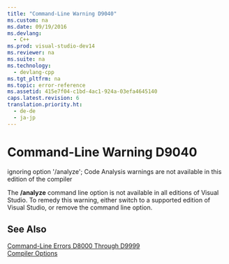 ```yaml
---
title: "Command-Line Warning D9040"
ms.custom: na
ms.date: 09/19/2016
ms.devlang: 
  - C++
ms.prod: visual-studio-dev14
ms.reviewer: na
ms.suite: na
ms.technology: 
  - devlang-cpp
ms.tgt_pltfrm: na
ms.topic: error-reference
ms.assetid: 415e7f04-c1bd-4ac1-924a-03efa4645140
caps.latest.revision: 6
translation.priority.ht: 
  - de-de
  - ja-jp
---
```

# Command-Line Warning D9040
ignoring option '/analyze'; Code Analysis warnings are not available in this edition of the compiler  
  
 The **/analyze** command line option is not available in all editions of Visual Studio. To remedy this warning, either switch to a supported edition of Visual Studio, or remove the command line option.  
  
## See Also  
 [Command-Line Errors D8000 Through D9999](../vs140/Command-Line-Errors-D8000-Through-D9999.md)   
 [Compiler Options](../vs140/Compiler-Options.md)